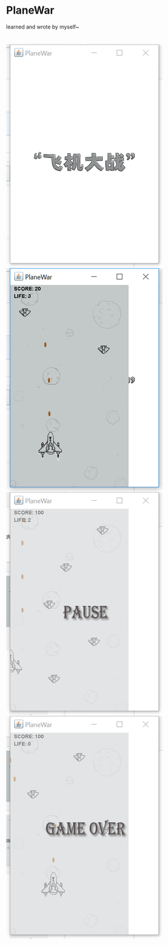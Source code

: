 # PlaneWar
learned and wrote by myself~
#
![Alt text](https://github.com/zhenchaoxu1997/PlaneWar/blob/master/ScreenShot/WeChat%20Image_20171129022521.png)
![Alt text](https://github.com/zhenchaoxu1997/PlaneWar/blob/master/ScreenShot/WeChat%20Image_201711290225211.png)
![Alt text](https://github.com/zhenchaoxu1997/PlaneWar/blob/master/ScreenShot/WeChat%20Image_201711290225212.png)
![Alt text](https://github.com/zhenchaoxu1997/PlaneWar/blob/master/ScreenShot/WeChat%20Image_201711290225213.png)

